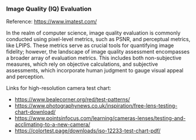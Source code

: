 ### Image Quality (IQ) Evaluation

Reference: https://www.imatest.com/

In the realm of computer science, image quality evaluation is commonly conducted using pixel-level metrics, such as PSNR, and perceptual metrics, like LPIPS. These metrics serve as crucial tools for quantifying image fidelity; however, the landscape of image quality assessment encompasses a broader array of evaluation metrics. This includes both non-subjective measures, which rely on objective calculations, and subjective assessments, which incorporate human judgment to gauge visual appeal and perception.

Links for high-resolution camera test chart:

- https://www.bealecorner.org/red/test-patterns/
- https://www.photographynews.co.uk/inspiration/free-lens-testing-chart-download/
- https://www.pointsinfocus.com/learning/cameras-lenses/testing-and-acclimating-to-a-new-camera/
- https://colortest.page/downloads/iso-12233-test-chart-pdf/
